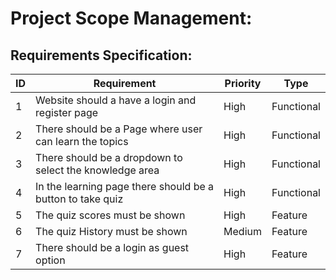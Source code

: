 # Project Scope Management:

##  Requirements Specification:

ID|Requirement|Priority|Type|
---|---|---|---|
1 |Website should a have a login and register page |High|Functional
2 |There should be a Page where user can learn the topics|High|Functional
3|There should be a dropdown to select the knowledge area|High|Functional
4 |In the learning page there should be a button to take quiz|High|Functional
5 |The quiz scores must be shown |High|Feature
6 |The quiz History must be shown |Medium|Feature
7 |There should be a login as guest option |High|Feature
